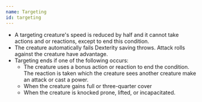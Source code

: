 ```yaml
---
name: Targeting
id: targeting
---
```

* A targeting creature's speed is reduced by half and it cannot take actions and or reactions, except to end this condition.
* The creature automatically fails Dexterity saving throws. Attack rolls against the creature have advantage.
* Targeting ends if one of the following occurs:
  * The creature uses a bonus action or reaction to end the condition. The reaction is taken which the creature sees another creature make an attack or cast a power.
  * When the creature gains full or three-quarter cover
  * When the creature is knocked prone, lifted, or incapacitated.
